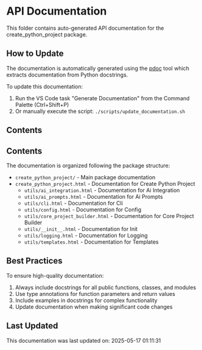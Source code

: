 # API Documentation

This folder contains auto-generated API documentation for the create_python_project package.

## How to Update

The documentation is automatically generated using the [pdoc](https://pdoc.dev/) tool which extracts documentation from Python docstrings.

To update this documentation:

1. Run the VS Code task "Generate Documentation" from the Command Palette (Ctrl+Shift+P)
2. Or manually execute the script: `./scripts/update_documentation.sh`

## Contents

## Contents

The documentation is organized following the package structure:

- `create_python_project/` - Main package documentation
- `create_python_project.html` - Documentation for Create Python Project
  - `utils/ai_integration.html` - Documentation for Ai Integration
  - `utils/ai_prompts.html` - Documentation for Ai Prompts
  - `utils/cli.html` - Documentation for Cli
  - `utils/config.html` - Documentation for Config
  - `utils/core_project_builder.html` - Documentation for Core Project Builder
  - `utils/__init__.html` - Documentation for   Init  
  - `utils/logging.html` - Documentation for Logging
  - `utils/templates.html` - Documentation for Templates

## Best Practices

To ensure high-quality documentation:

1. Always include docstrings for all public functions, classes, and modules
2. Use type annotations for function parameters and return values
3. Include examples in docstrings for complex functionality
4. Update documentation when making significant code changes

## Last Updated

This documentation was last updated on: 2025-05-17 01:11:31
